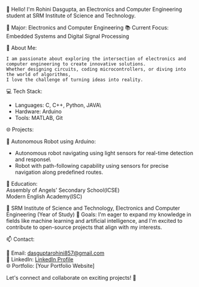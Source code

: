 👋 Hello! I'm Rohini Dasgupta, an Electronics and Computer Engineering student at SRM Institute of Science and Technology.

🔧 Major: Electronics and Computer Engineering
📚 Current Focus: Embedded Systems and Digital Signal Processing

🚀 About Me:
```
I am passionate about exploring the intersection of electronics and computer engineering to create innovative solutions.
Whether designing circuits, coding microcontrollers, or diving into the world of algorithms,
I love the challenge of turning ideas into reality.

```

💻 Tech Stack:

- Languages: C, C++, Python, JAVA\
- Hardware: Arduino
- Tools: MATLAB, Git

🌐 Projects:

🤖 Autonomous Robot using Arduino:
   - Autonomous robot navigating using light sensors for real-time detection and response\
   - Robot with path-following capability using sensors for precise navigation along predefined routes.
   
📝 Education:\
   Assembly of Angels' Secondary School(ICSE)\
   Modern English Academy(ISC)

🏫 SRM Institute of Science and Technology, Electronics and Computer Engineering (Year of Study)
🌱 Goals:
I'm eager to expand my knowledge in fields like machine learning and artificial intelligence, and I'm excited to contribute to open-source projects that align with my interests.

📫 Contact:

📧 Email: dasguptarohini857@gmail.com\
🔗 LinkedIn: [LinkedIn Profile](https://www.linkedin.com/in/rohini-dasgupta-5a217124b/)\
🌐 Portfolio: [Your Portfolio Website]

Let's connect and collaborate on exciting projects! 🚀
